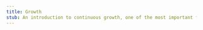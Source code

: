 ```yaml
---
title: Growth
stub: An introduction to continuous growth, one of the most important functions in reality.
---
```

